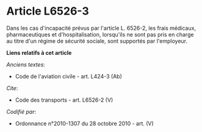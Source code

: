 # Article L6526-3

Dans les cas d'incapacité prévus par l'article L. 6526-2, les frais médicaux, pharmaceutiques et d'hospitalisation,
lorsqu'ils ne sont pas pris en charge au titre d'un régime de sécurité sociale, sont supportés par l'employeur.

**Liens relatifs à cet article**

_Anciens textes_:

  - Code de l'aviation civile - art. L424-3 (Ab)

_Cite_:

  - Code des transports - art. L6526-2 (V)

_Codifié par_:

  - Ordonnance n°2010-1307 du 28 octobre 2010 - art. (V)
